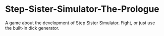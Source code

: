 # Step-Sister-Simulator-The-Prologue
A game about the development of Step Sister Simulator. Fight, or just use the built-in dick generator.
